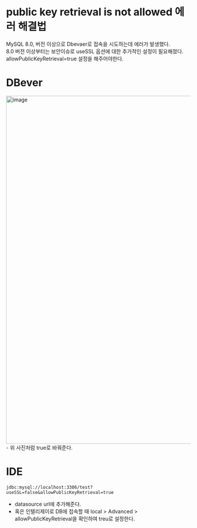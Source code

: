 # public key retrieval is not allowed 에러 해결법
MySQL 8.0, 버전 이상으로 Dbevaer로 접속을 시도하는데 에러가 발생했다. <br>
8.0 버전 이상부터는 보안이슈로 useSSL 옵션에 대한 추가적인 설정이 필요해졌다.<br>
allowPublicKeyRetrieval=true 설정을 해주어야한다.<br>


# DBever
<img width="950" alt="image" src="https://user-images.githubusercontent.com/74396651/223430532-05212264-9a64-4de0-8b90-1779004cbe74.png">
- 위 사진처럼 true로 바꿔준다.

<br>

# IDE
```
jdbc:mysql://localhost:3306/test?useSSL=false&allowPublicKeyRetrieval=true

```
- datasource url에 추가해준다.
- 혹은 인텔리제이로 DB에 접속할 때 local > Advanced > allowPublicKeyRetrieval을 확인하여 treu로 설정한다.


